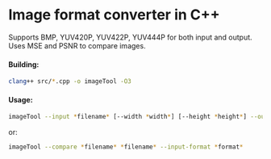# Image format converter in C++

Supports BMP, YUV420P, YUV422P, YUV444P for both input and output.
Uses MSE and PSNR to compare images.

#### Building:

```bash
clang++ src/*.cpp -o imageTool -O3
```

#### Usage:

```bash
imageTool --input *filename* [--width *width*] [--height *height*] --output *filename* --input-format *format* --output-format *format* [--compare-results] [--grayscale] [--downsample *coefficient*] [--upsample *coefficient*]
```
or:
```bash
imageTool --compare *filename* *filename* --input-format *format*
```
